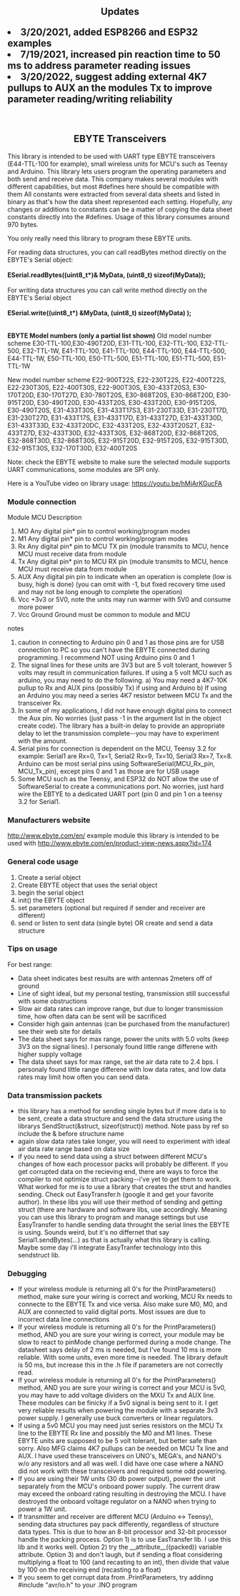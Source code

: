 
 
<b><h2><center>Updates </center>
<li>3/20/2021, added ESP8266 and ESP32 examples</li>
<li>7/19/2021, increased pin reaction time to 50 ms to address parameter reading issues</li>
 <li>3/20/2022, suggest adding external 4K7 pullups to AUX an the modules Tx to improve parameter reading/writing reliability</li>
</h1></b>
<br>
<b><h2><center>EBYTE Transceivers</center></h1></b>

This library is intended to be used with UART type EBYTE transceivers (E44-TTL-100 for example), small wireless units for MCU's such as
Teensy and Arduino. This library lets users program the operating parameters and both send and receive data.
This company makes several modules with different capabilities, but most #defines here should be compatible with them
All constants were extracted from several data sheets and listed in binary as that's how the data sheet represented each setting.
Hopefully, any changes or additions to constants can be a matter of copying the data sheet constants directly into the #defines. 
Usage of this library consumes around 970 bytes. 

You only really need this library to program these EBYTE units. 

For reading data structures, you can call readBytes method directly on the EBYTE's Serial object:
<br>
<br>
<b>ESerial.readBytes((uint8_t*)& MyData, (uint8_t) sizeof(MyData));</b>
<br>
<br>
For writing data structures you can call write method directly on the EBYTE's Serial object
<br>
<br>
<b>ESerial.write((uint8_t*) &MyData, (uint8_t) sizeof(MyData) );</b>
<br>
<br>
<br>
<b> EBYTE Model numbers (only a partial list shown)</b>
Old model number scheme 
E30-TTL-100,E30-490T20D, E31-TTL-100, E32-TTL-100, E32-TTL-500, E32-TTL-1W, E41-TTL-100, E41-TTL-100, E44-TTL-100, E44-TTL-500, E44-TTL-1W, E50-TTL-100, E50-TTL-500, E51-TTL-100, E51-TTL-500, E51-TTL-1W

New model number scheme 
E22-900T22S, E22-230T22S, E22-400T22S, E22-230T30S, E22-400T30S, E22-900T30S, E30-433T20S3, E30-170T20D, E30-170T27D, E30-780T20S, E30-868T20S, E30-868T20D, E30-915T20D, E30-490T20D, E30-433T20S, E30-433T20D, E30-915T20S, E30-490T20S, E31-433T30S, E31-433T17S3, E31-230T33D, E31-230T17D, E31-230T27D, E31-433T17S, E31-433T17D, E31-433T27D, E31-433T30D, E31-433T33D, E32-433T20DC, E32-433T20S, E32-433T20S2T, E32-433T27D, E32-433T30D, E32-433T30S, E32-868T20D, E32-868T20S, E32-868T30D, E32-868T30S,
E32-915T20D, E32-915T20S, E32-915T30D, E32-915T30S, E32-170T30D, E32-400T20S

Note: check the EBYTE website to make sure the selected module supports UART communications, some modules are SPI only.

Here is a YouTube video on library usage: https://youtu.be/hMjArKGucFA
  
<b><h3> Module connection </b></h3>
Module	MCU						Description
1. MO		Any digital pin*		pin to control working/program modes 
2. M1		Any digital pin*		pin to control working/program modes
3. Rx		Any digital pin*			pin to MCU TX pin (module transmits to MCU, hence MCU must receive data from module
4. Tx		Any digital pin*			pin to MCU RX pin (module transmits to MCU, hence MCU must receive data from module
5. AUX		Any digital pin			pin to indicate when an operation is complete (low is busy, high is done) (you can omit with -1, but fixed recovery time used and may not be long enough to complete the operation)
6. Vcc		+3v3 or 5V0, note the units may run warmer with 5V0 and consume more power				
7. Vcc		Ground					Ground must be common to module and MCU		

notes

1. caution in connecting to Arduino pin 0 and 1 as those pins are for USB connection to PC so you can't have the EBYTE connected during programming. I recommend NOT using Arduino pins 0 and 1
2. The signal lines for these units are 3V3 but are 5 volt tolerant, however 5 volts may result in communication failures. If using a 5 volt MCU such as arduino, you may need to do the following. 
  a) You may need a 4K7-10K pullup to Rx and AUX pins (possibly Tx) if using and Arduino
  b) If using an Arduino you may need a series 4K7 resistor between MCU Tx and the transceiver Rx.
4. In some of my applications, I did not have enough digital pins to connect the Aux pin. No worries (just pass -1 in the argument list in the object create code). The library has a built-in delay to provide an appropriate delay to let the transmission complete--you may have to experiment with the amount.
5. Serial pins for connection is dependent on the MCU, Teensy 3.2 for example: Serial1 are Rx=0, Tx=1, Serial2 Rx=9, Tx=10, Serial3 Rx=7, Tx=8. Arduino can be most serial pins using SoftwareSerial(MCU_Rx_pin, MCU_Tx_pin), except pins 0 and 1 as those are for USB usage
6. Some MCU such as the Teensy, and ESP32 do NOT allow the use of SoftwareSerial to create a communications port. No worries, just hard wire the EBTYE to a dedicated UART port (pin 0 and pin 1 on a teensy 3.2 for Serial1.

<b><h3>Manufacturers website</b></h3> 
http://www.ebyte.com/en/
example module this library is intended to be used with
http://www.ebyte.com/en/product-view-news.aspx?id=174

<b><h3>General code usage</b></h3> 
1. Create a serial object
2. Create EBYTE object that uses the serial object
3. begin the serial object
4. init() the EBYTE object
5. set parameters (optional but required if sender and receiver are different)
6. send or listen to sent data (single byte) OR create and send a data structure

<b><h3>Tips on usage</b></h3> 

For best range:

<ul>
<li> Data sheet indicates best results are with antennas 2meters off of ground</li>
<li> Line of sight ideal, but my personal testing, transmission still successful with some obstructions</li>
<li> Slow air data rates can improve range, but due to longer transmission time, how often data can be sent will be sacrificed</li>
<li> Consider high gain antennas (can be purchased from the manufacturer) see their web site for details</li>
<li> The data sheet says for max range, power the units with 5.0 volts (keep 3V3 on the signal lines). I personaly found little range differene with higher supply voltage</li>
 <li> The data sheet says for max range, set the air data rate to 2.4 bps. I personaly found little range differene with low data rates, and low data rates may limit how often you can send data. </li>
 
</ul>

<b><h3>Data transmission packets</b></h3>
<ul>
<li> this library has a method for sending single bytes but if more data is to be sent, create a data structure and send the data structure using the librarys SendStruct(&struct, sizeof(struct)) method. Note pass by ref so include the & before structure name</li>
<li> again slow data rates take longer, you will need to experiment with ideal air data rate range based on data size</li>
<li> if you need to send data using a struct between different MCU's changes of how each processor packs will probably be different. If you get corrupted data on the recieving end, there are ways to force the compiler to not optimize struct packing--i've yet to get them to work. What worked for me is to use a library that creates the strut and handles sending. Check out EasyTransfer.h (google it and get your favorite author). In these libs you will use their method of sending and getting struct (there are hardware and software libs, use accordingly. Meaning you can use this library to program and manage settings but use EasyTransfer to handle sending data throught the serial lines the EBYTE is using. Sounds weird, but it's no differnet that say Serial1.sendBytes(...) as that is actually what this library is calling. Maybe some day i'll integrate EasyTranfer technology into this sendstruct lib.
</ul>
<b><h3>Debugging</b></h3>
<ul>
 <li> If your wireless module is returning all 0's for the PrintParameters() method, make sure your wiring is correct and working, MCU Rx needs to connecte to the EBYTE Tx and vice versa. Also make sure M0, M0, and AUX are connected to valid digital ports. Most issues are due to incorrect data line connections </li>
 
<li> If your wireless module is returning all 0's for the PrintParameters() method, AND you are sure your wiring is correct, your module may be slow to react to pinMode change performed during a mode change. The datasheet says delay of 2 ms is needed, but I've found 10 ms is more reliable. With some units, even more time is needed. The library default is 50 ms, but increase this in the .h file if parameters are not correctly read.</li>
  
<li> If your wireless module is returning all 0's for the PrintParameters() method, AND you are sure your wiring is correct and your MCU is 5v0, you may have to add voltage dividers on the MXU Tx and AUX line. These modules can be finicky if a 5v0 signal is being sent to it. I get very reliable results when powering the module with a separate 3v3 power supply. I generally use buck converters or linear regulators. </li>
    
<li> If using a 5v0 MCU you may need just series resistors on the MCU Tx line to the EBYTE Rx line and possibly the M0 and M1 lines. These EBYTE units are supposed to be 5 volt tolerant, but better safe than sorry. Also MFG claims 4K7 pullups can be needed on MCU Tx line and AUX. I have used these transceivers on UNO's, MEGA's, and NANO's w/o any resistors and all was well. I did have one case where a NANO did not work with these transceivers and required some odd powering.</li>
    
<li> If you are using their 1W units (30 db power output), power the unit separately from the MCU's onboard power supply. The current draw may exceed the onboard rating resulting in destroying the MCU. I have destroyed the onboard voltage regulator on a NANO when trying to power a 1W unit.</li>

<li> If transmitter and receiver are different MCU (Arduino <-> Teensy), sending data structures pay pack differently, regardless of structure data types. This is due to how an 8-bit processor and 32-bit processor handle the packing process. Option 1) is to use EasTransfer lib. I use this lib and it works well. Option 2) try the __attribute__((packed)) variable attribute. Option 3) and don't laugh, but if sending a float considering multiplying a float to 100 (and recasting to an int), then divide that value by 100 on the receiving end (recasting to a float)</li>

<li> If you seem to get corrupt data from .PrintParameters, try addinng #include "avr/io.h" to your .INO program</li>


</ul>


